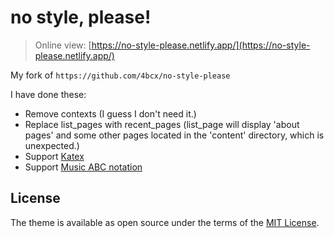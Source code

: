 # no style, please!

> Online view: [https://no-style-please.netlify.app/](https://no-style-please.netlify.app/)

My fork of `https://github.com/4bcx/no-style-please`

I have done these:

- Remove contexts (I guess I don't need it.)
- Replace list_pages with recent_pages (list_page will display 'about pages' and some other pages located in the 'content' directory, which is unexpected.)
- Support [Katex](https://katex.org/)
- Support [Music ABC notation](https://abcnotation.com/)


## License

The theme is available as open source under the terms of the [MIT License](https://opensource.org/licenses/MIT).
